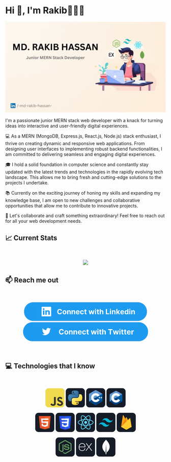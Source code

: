 <h1 align="left">Hi 👋, I'm Rakib👨🏻‍💻</h1>
<a href="https://www.linkedin.com/in/-md-rakib-hassan-"><img src="./images/cover/RakibGithubCover.gif"/></a>
<p>I'm a passionate junior MERN stack web developer with a knack for turning ideas into interactive and user-friendly digital experiences.

💻 As a MERN (MongoDB, Express.js, React.js, Node.js) stack enthusiast, I thrive on creating dynamic and responsive web applications. From designing user interfaces to implementing robust backend functionalities, I am committed to delivering seamless and engaging digital experiences.

🎓 I hold a solid foundation in computer science and constantly stay updated with the latest trends and technologies in the rapidly evolving tech landscape. This allows me to bring fresh and cutting-edge solutions to the projects I undertake.

📚 Currently on the exciting journey of honing my skills and expanding my knowledge base, I am open to new challenges and collaborative opportunities that allow me to contribute to innovative projects.

🌟 Let's collaborate and craft something extraordinary! Feel free to reach out for all your web development needs.
</p>


## :chart_with_upwards_trend: Current Stats

<br />
<p align="center">
  <img width="60%" src="https://github-readme-streak-stats.herokuapp.com?user=Md-Rakib-Hassan&theme=icegray&hide_border=true&background=45%2CFEF9F3%2CFFEDDA&fire=EB470A&ring=FFC7A1" />
</p>



## :mailbox: Reach me out

<br />

<p align="center">
<a href="https://www.linkedin.com/in/-md-rakib-hassan-"><img height="60" src="./images/icons/Linkedin.png"/></a>
<a href="https://x.com/Rakibhassan4591"><img height="60" src="./images/icons/Twitter.png"/></a>
</p>

<br />

## :computer: Technologies that I know

<br>
<p align="center">
<img src="./images/icons/JavaScript.png"/>
<img src="./images/icons/python.png"/>
<img src="./images/icons/cpp.png"/>
<img src="./images/icons/c.png"/>
</p>
<p align="center">
<img src="./images/icons/HTML.png"/>
<img src="./images/icons/css.png"/>
<img src="./images/icons/react.png"/>
<img src="./images/icons/tailwind.png"/>
<img src="./images/icons/firebase.png"/>

</p>
<p align="center">
<img src="./images/icons/node.png"/>
<img src="./images/icons/express.png"/>
<img src="./images/icons/mongo.png"/>
</p><br/>